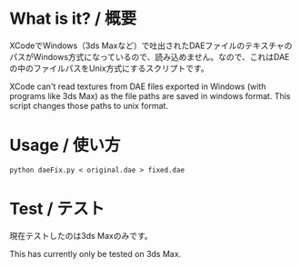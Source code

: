 # What is it? / 概要
XCodeでWindows（3ds Maxなど）で吐出されたDAEファイルのテキスチャのパスがWindows方式になっているので、読み込めません。なので、これはDAEの中のファイルパスをUnix方式にするスクリプトです。

XCode can't read textures from DAE files exported in Windows (with programs like 3ds Max) as the file paths are saved in windows format. This script changes those paths to unix format.

# Usage / 使い方

`python daeFix.py < original.dae > fixed.dae`

# Test / テスト
現在テストしたのは3ds Maxのみです。

This has currently only be tested on 3ds Max.
